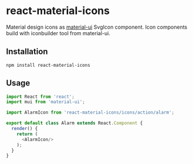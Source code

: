 # react-material-icons
Material design icons as [material-ui](https://github.com/callemall/material-ui) SvgIcon component.
Icon components build with iconbuilder tool from material-ui.

## Installation

```
npm install react-material-icons
```

## Usage

```js
import React from 'react';
import mui from 'material-ui';

import AlarmIcon from 'react-material-icons/icons/action/alarm';

export default class Alarm extends React.Component {
  render() {
    return (
      <AlarmIcon/>
    );
  }
}
```

